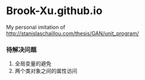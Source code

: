 # Brook-Xu.github.io
My personal imitation of http://stanislaschaillou.com/thesis/GAN/unit_program/

### 待解决问题
1. 全局变量的避免
2. 两个类对象之间的属性访问
